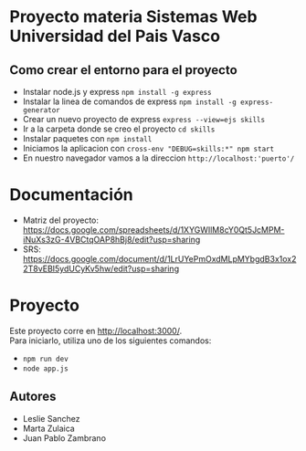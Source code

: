 # Proyecto materia Sistemas Web Universidad del Pais Vasco


## Como crear el entorno para el proyecto
- Instalar node.js y express `npm install -g express`
- Instalar la linea de comandos de express `npm install -g express-generator`
- Crear un nuevo proyecto de express `express --view=ejs skills`
- Ir a la carpeta donde se creo el proyecto `cd skills`
- Instalar paquetes con `npm install`
- Iniciamos la aplicacion con `cross-env "DEBUG=skills:*" npm start`
- En nuestro navegador vamos a la direccion `http://localhost:'puerto'/`

# Documentación
- Matriz del proyecto: https://docs.google.com/spreadsheets/d/1XYGWIlM8cY0Qt5JcMPM-iNuXs3zG-4VBCtqOAP8hBj8/edit?usp=sharing
- SRS: https://docs.google.com/document/d/1LrUYePmOxdMLpMYbgdB3x1ox22T8vEBI5ydUCyKv5hw/edit?usp=sharing

# Proyecto 

Este proyecto corre en [http://localhost:3000/](http://localhost:3000/).  
Para iniciarlo, utiliza uno de los siguientes comandos:

- `npm run dev`
- `node app.js`

## Autores

- Leslie Sanchez  
- Marta Zulaica  
- Juan Pablo Zambrano  
